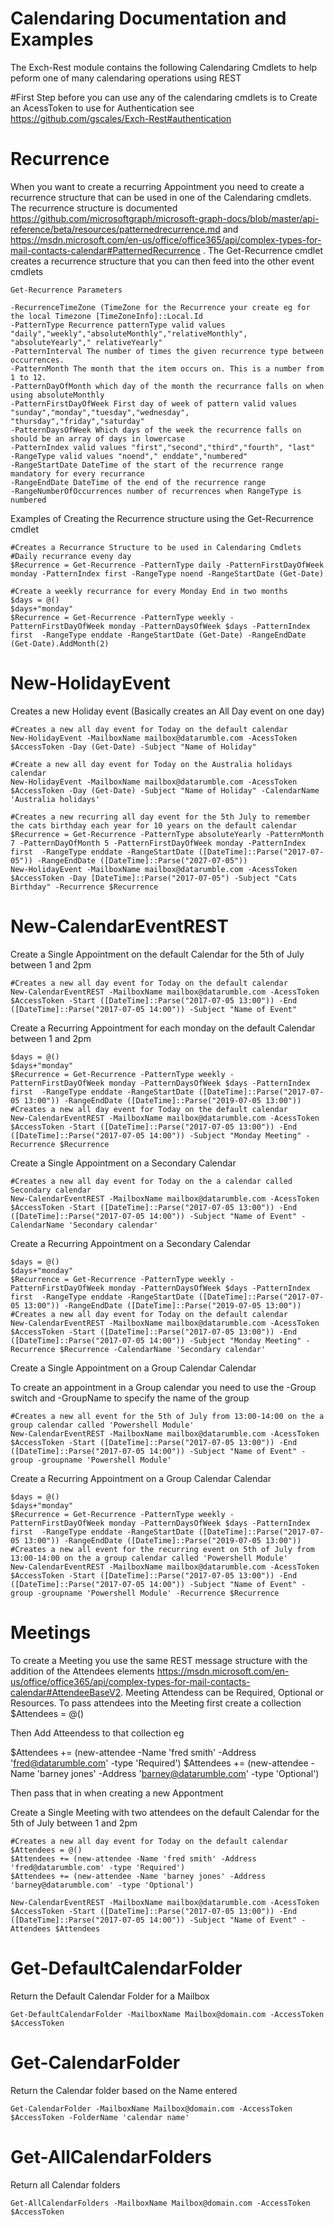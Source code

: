 # Calendaring Documentation and Examples

The Exch-Rest module contains the following Calendaring Cmdlets to help peform one of many calendaring operations using REST

#First Step before you can use any of the calendaring cmdlets is to Create an AcessToken to use for Authentication see https://github.com/gscales/Exch-Rest#authentication

# Recurrence

When you want to create a recurring Appointment you need to create a recurrence structure that can be used in one of the Calendaring cmdlets. The recurrence structure is documented https://github.com/microsoftgraph/microsoft-graph-docs/blob/master/api-reference/beta/resources/patternedrecurrence.md and https://msdn.microsoft.com/en-us/office/office365/api/complex-types-for-mail-contacts-calendar#PatternedRecurrence . The Get-Recurrence cmdlet creates a recurrence structure that you can then feed into the other event cmdlets
```
Get-Recurrence Parameters

-RecurrenceTimeZone (TimeZone for the Recurrence your create eg for the local Timezone [TimeZoneInfo]::Local.Id
-PatternType Recurrence patternType valid values "daily","weekly","absoluteMonthly","relativeMonthly", "absoluteYearly"," relativeYearly"
-PatternInterval The number of times the given recurrence type between occurrences.
-PatternMonth The month that the item occurs on. This is a number from 1 to 12.
-PatternDayOfMonth which day of the month the recurrance falls on when using absoluteMonthly
-PatternFirstDayOfWeek First day of week of pattern valid values "sunday","monday","tuesday","wednesday", "thursday","friday","saturday"
-PatternDaysOfWeek Which days of the week the recurrence falls on should be an array of days in lowercase
-PatternIndex valid values "first","second","third","fourth", "last"      
-RangeType valid values "noend"," enddate","numbered"
-RangeStartDate DateTime of the start of the recurrence range mandatory for every recurrance
-RangeEndDate DateTime of the end of the recurrence range 
-RangeNumberOfOccurrences number of recurrences when RangeType is numbered 

```


Examples of Creating the Recurrence structure using the Get-Recurrence cmdlet
```
#Creates a Recurrance Structure to be used in Calendaring Cmdlets 
#Daily recurrance eveny day
$Recurrence = Get-Recurrence -PatternType daily -PatternFirstDayOfWeek monday -PatternIndex first -RangeType noend -RangeStartDate (Get-Date)

#Create a weekly recurrance for every Monday End in two months
$days = @()
$days+"monday"
$Recurrence = Get-Recurrence -PatternType weekly -PatternFirstDayOfWeek monday -PatternDaysOfWeek $days -PatternIndex first  -RangeType enddate -RangeStartDate (Get-Date) -RangeEndDate (Get-Date).AddMonth(2)
```


# New-HolidayEvent

Creates a new Holiday event (Basically creates an All Day event on one day)

```
#Creates a new all day event for Today on the default calendar
New-HolidayEvent -MailboxName mailbox@datarumble.com -AcessToken $AccessToken -Day (Get-Date) -Subject "Name of Holiday"

#Create a new all day event for Today on the Australia holidays calendar
New-HolidayEvent -MailboxName mailbox@datarumble.com -AcessToken $AccessToken -Day (Get-Date) -Subject "Name of Holiday" -CalendarName 'Australia holidays'

#Creates a new recurring all day event for the 5th July to remember the cats birthday each year for 10 years on the default calendar
$Recurrence = Get-Recurrence -PatternType absoluteYearly -PatternMonth 7 -PatternDayOfMonth 5 -PatternFirstDayOfWeek monday -PatternIndex first  -RangeType enddate -RangeStartDate ([DateTime]::Parse("2017-07-05")) -RangeEndDate ([DateTime]::Parse("2027-07-05"))
New-HolidayEvent -MailboxName mailbox@datarumble.com -AcessToken $AccessToken -Day [DateTime]::Parse("2017-07-05") -Subject "Cats Birthday" -Recurrence $Recurrence
```


# New-CalendarEventREST

Create a Single Appointment on the default Calendar for the 5th of July between 1 and 2pm
```
#Creates a new all day event for Today on the default calendar
New-CalendarEventREST -MailboxName mailbox@datarumble.com -AcessToken $AccessToken -Start ([DateTime]::Parse("2017-07-05 13:00")) -End ([DateTime]::Parse("2017-07-05 14:00")) -Subject "Name of Event"
```

Create a Recurring Appointment for each monday on the default Calendar between 1 and 2pm

```
$days = @()
$days+"monday"
$Recurrence = Get-Recurrence -PatternType weekly -PatternFirstDayOfWeek monday -PatternDaysOfWeek $days -PatternIndex first  -RangeType enddate -RangeStartDate ([DateTime]::Parse("2017-07-05 13:00")) -RangeEndDate ([DateTime]::Parse("2019-07-05 13:00"))
#Creates a new all day event for Today on the default calendar
New-CalendarEventREST -MailboxName mailbox@datarumble.com -AcessToken $AccessToken -Start ([DateTime]::Parse("2017-07-05 13:00")) -End ([DateTime]::Parse("2017-07-05 14:00")) -Subject "Monday Meeting" -Recurrence $Recurrence
```

Create a Single Appointment on a Secondary Calendar

```
#Creates a new all day event for Today on the a calendar called Secondary calendar
New-CalendarEventREST -MailboxName mailbox@datarumble.com -AcessToken $AccessToken -Start ([DateTime]::Parse("2017-07-05 13:00")) -End ([DateTime]::Parse("2017-07-05 14:00")) -Subject "Name of Event" -CalendarName 'Secondary calendar'
```

Create a Recurring Appointment on a Secondary Calendar

```
$days = @()
$days+"monday"
$Recurrence = Get-Recurrence -PatternType weekly -PatternFirstDayOfWeek monday -PatternDaysOfWeek $days -PatternIndex first  -RangeType enddate -RangeStartDate ([DateTime]::Parse("2017-07-05 13:00")) -RangeEndDate ([DateTime]::Parse("2019-07-05 13:00"))
#Creates a new all day event for Today on the default calendar
New-CalendarEventREST -MailboxName mailbox@datarumble.com -AcessToken $AccessToken -Start ([DateTime]::Parse("2017-07-05 13:00")) -End ([DateTime]::Parse("2017-07-05 14:00")) -Subject "Monday Meeting" -Recurrence $Recurrence -CalendarName 'Secondary calendar'
```

Create a Single Appointment on a Group Calendar Calendar

To create an appointment in a Group calendar you need to use the -Group switch and -GroupName to specify the name of the group

```
#Creates a new all event for the 5th of July from 13:00-14:00 on the a group calendar called 'Powershell Module'
New-CalendarEventREST -MailboxName mailbox@datarumble.com -AcessToken $AccessToken -Start ([DateTime]::Parse("2017-07-05 13:00")) -End ([DateTime]::Parse("2017-07-05 14:00")) -Subject "Name of Event" -group -groupname 'Powershell Module'
```


Create a Recurring Appointment on a Group Calendar Calendar

```
$days = @()
$days+"monday"
$Recurrence = Get-Recurrence -PatternType weekly -PatternFirstDayOfWeek monday -PatternDaysOfWeek $days -PatternIndex first  -RangeType enddate -RangeStartDate ([DateTime]::Parse("2017-07-05 13:00")) -RangeEndDate ([DateTime]::Parse("2019-07-05 13:00"))
#Creates a new all event for the recurring event on 5th of July from 13:00-14:00 on the a group calendar called 'Powershell Module'
New-CalendarEventREST -MailboxName mailbox@datarumble.com -AcessToken $AccessToken -Start ([DateTime]::Parse("2017-07-05 13:00")) -End ([DateTime]::Parse("2017-07-05 14:00")) -Subject "Name of Event" -group -groupname 'Powershell Module' -Recurrence $Recurrence
```

# Meetings

To create a Meeting you use the same REST message structure with the addition of the Attendees elements https://msdn.microsoft.com/en-us/office/office365/api/complex-types-for-mail-contacts-calendar#AttendeeBaseV2. Meeting Attendess can be Required, Optional or Resources. To pass attendees into the Meeting first create a collection
$Attendees = @()
 
Then Add Atteendess to that collection eg

$Attendees += (new-attendee -Name 'fred smith' -Address 'fred@datarumble.com' -type 'Required')
$Attendees += (new-attendee -Name 'barney jones' -Address 'barney@datarumble.com' -type 'Optional')

Then pass that in when creating a new Appontment

Create a Single Meeting with two attendees on the default Calendar for the 5th of July between 1 and 2pm
```
#Creates a new all day event for Today on the default calendar
$Attendees = @()
$Attendees += (new-attendee -Name 'fred smith' -Address 'fred@datarumble.com' -type 'Required')
$Attendees += (new-attendee -Name 'barney jones' -Address 'barney@datarumble.com' -type 'Optional')

New-CalendarEventREST -MailboxName mailbox@datarumble.com -AcessToken $AccessToken -Start ([DateTime]::Parse("2017-07-05 13:00")) -End ([DateTime]::Parse("2017-07-05 14:00")) -Subject "Name of Event" -Attendees $Attendees
```

# Get-DefaultCalendarFolder

Return the Default Calendar Folder for a Mailbox

```
Get-DefaultCalendarFolder -MailboxName Mailbox@domain.com -AccessToken $AccessToken

```

# Get-CalendarFolder

Return the Calendar folder based on the Name entered

```
Get-CalendarFolder -MailboxName Mailbox@domain.com -AccessToken $AccessToken -FolderName 'calendar name'

```

# Get-AllCalendarFolders
Return all Calendar folders

```
Get-AllCalendarFolders -MailboxName Mailbox@domain.com -AccessToken $AccessToken

```
